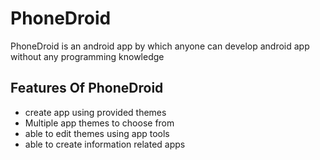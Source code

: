 # PhoneDroid
PhoneDroid is an android app by which anyone can develop android app without any programming knowledge

<h2>Features Of PhoneDroid </h2>
<ul>
<li>create app using provided themes</li>
<li>Multiple app themes to choose from</li>
<li>able to edit themes using app tools</li>
<li>able to create information related apps  </li>
</ul>

